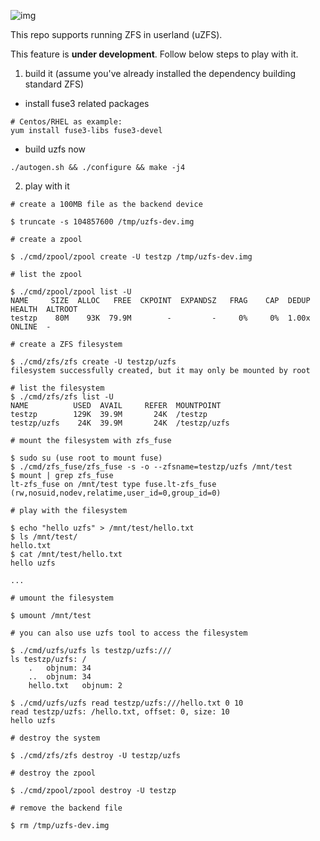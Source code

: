 ![img](https://openzfs.github.io/openzfs-docs/_static/img/logo/480px-Open-ZFS-Secondary-Logo-Colour-halfsize.png)

This repo supports running ZFS in userland (uZFS).

This feature is **under development**. Follow below steps to play with it.

1. build it (assume you've already installed the dependency building standard ZFS)

- install fuse3 related packages
```
# Centos/RHEL as example:
yum install fuse3-libs fuse3-devel
```
- build uzfs now

```
./autogen.sh && ./configure && make -j4
```

2. play with it

```
# create a 100MB file as the backend device

$ truncate -s 104857600 /tmp/uzfs-dev.img

# create a zpool

$ ./cmd/zpool/zpool create -U testzp /tmp/uzfs-dev.img

# list the zpool

$ ./cmd/zpool/zpool list -U
NAME     SIZE  ALLOC   FREE  CKPOINT  EXPANDSZ   FRAG    CAP  DEDUP    HEALTH  ALTROOT
testzp    80M    93K  79.9M        -         -     0%     0%  1.00x    ONLINE  -

# create a ZFS filesystem

$ ./cmd/zfs/zfs create -U testzp/uzfs
filesystem successfully created, but it may only be mounted by root

# list the filesystem
$ ./cmd/zfs/zfs list -U
NAME          USED  AVAIL     REFER  MOUNTPOINT
testzp        129K  39.9M       24K  /testzp
testzp/uzfs    24K  39.9M       24K  /testzp/uzfs

# mount the filesystem with zfs_fuse

$ sudo su (use root to mount fuse)
$ ./cmd/zfs_fuse/zfs_fuse -s -o --zfsname=testzp/uzfs /mnt/test
$ mount | grep zfs_fuse
lt-zfs_fuse on /mnt/test type fuse.lt-zfs_fuse (rw,nosuid,nodev,relatime,user_id=0,group_id=0)

# play with the filesystem

$ echo "hello uzfs" > /mnt/test/hello.txt
$ ls /mnt/test/
hello.txt
$ cat /mnt/test/hello.txt
hello uzfs

...

# umount the filesystem

$ umount /mnt/test

# you can also use uzfs tool to access the filesystem

$ ./cmd/uzfs/uzfs ls testzp/uzfs:///
ls testzp/uzfs: /
	.	objnum: 34
	..	objnum: 34
	hello.txt	objnum: 2

$ ./cmd/uzfs/uzfs read testzp/uzfs:///hello.txt 0 10
read testzp/uzfs: /hello.txt, offset: 0, size: 10
hello uzfs

# destroy the system

$ ./cmd/zfs/zfs destroy -U testzp/uzfs

# destroy the zpool

$ ./cmd/zpool/zpool destroy -U testzp

# remove the backend file

$ rm /tmp/uzfs-dev.img
```
